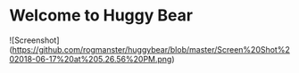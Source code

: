 # Welcome to Huggy Bear

![Screenshot]\(https://github.com/rogmanster/huggybear/blob/master/Screen%20Shot%202018-06-17%20at%205.26.56%20PM.png)

